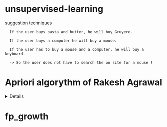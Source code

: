 # unsupervised-learning
suggestion techniques


      If the user buys pasta and butter, he will buy Gruyere.

      If the user buys a computer he will buy a mouse.

      If the user has to buy a mouse and a computer, he will buy a keyboard.

      -> So the user does not have to search the on site for a mouse !

<h1> Apriori algorythm of Rakesh Agrawal </h1>


<details>

<br><br><br>

![data](https://user-images.githubusercontent.com/54853371/128016384-d91a96fd-c46f-4330-b742-e81c5ee94f54.png)

<i>Dataset of 9x4</i>


![data](https://user-images.githubusercontent.com/54853371/128015451-5d3908c9-a7cb-4776-a9ef-66b1197a05d9.png)

<i>Items count</i>

![data](https://user-images.githubusercontent.com/54853371/128017363-8d290b4e-d0c0-4da0-be9c-2f7718237f0e.png)

Theorem: R = 3^d + 2^(d+1) + 1 Here we have d = 5


<br><br><br>


![data](https://user-images.githubusercontent.com/54853371/128014211-16db7451-88f2-4ed0-82b1-f2c14bc06601.png)

<i>Red line's minimum support. Min support = 2</i>

Here of itemsets are >= 2




![data](https://user-images.githubusercontent.com/54853371/128016482-e2e24fe0-6d0d-4c09-86ae-78fda36e49f4.png)

<br><br>

![data](https://user-images.githubusercontent.com/54853371/128014300-7a57d1cd-3f34-42d2-8a6b-a43351e592c8.png)

<br><br><br>

![data](https://user-images.githubusercontent.com/54853371/128016545-013ea012-4904-45f0-8ce8-f11ac62b6759.png)

<br><br>

![data](https://user-images.githubusercontent.com/54853371/128039386-c1f7da68-f743-42c7-baeb-7b87df94e432.png)


<br><br><br>

![data](https://user-images.githubusercontent.com/54853371/128016618-c15973c8-491c-4d46-b566-4644fd725324.png)

<br><br>

![data](https://user-images.githubusercontent.com/54853371/128014419-b6a86cd2-87e7-41fe-b70e-c93507024235.png)

<br><br><br>

![data](https://user-images.githubusercontent.com/54853371/128016702-722417ef-5821-4c1b-b352-8951cde756a0.png)



<strong>Ci Phase: </strong> Phase of counting the itemset.

<strong>Fi Phase: </strong> Phase of filtering the itemset by the minimum support.



![data](https://user-images.githubusercontent.com/54853371/128038775-d3590c6a-413e-4d06-a218-46a16dd70fb0.png)

<strong>Confidence:</strong>

<strong>Support:</strong>

<strong>Lift:</strong>


![data](https://user-images.githubusercontent.com/54853371/128016286-973137af-5a9f-4b69-b4ec-c8a10d83f0da.png)



Graph fter training



Avantage




Inconvenient
  
Very long:

      - k-Itemsets = x! / y! * (x - y)!
      
      where x = number data in the dataset
            y = number itemset
 


</details>



<h1>fp_growth</h1


